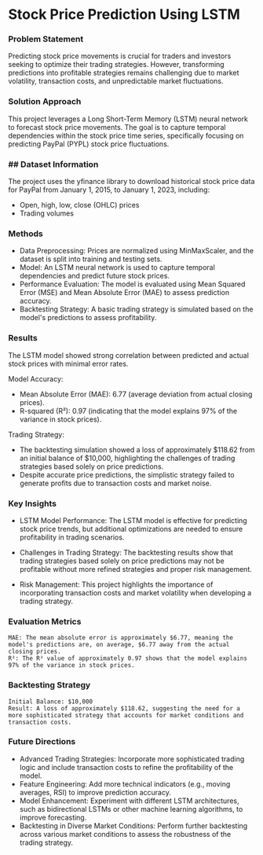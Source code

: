 # Stock Price Prediction Using LSTM

### Problem Statement

Predicting stock price movements is crucial for traders and investors seeking to optimize their trading strategies. However, transforming predictions into profitable strategies remains challenging due to market volatility, transaction costs, and unpredictable market fluctuations.

### Solution Approach

This project leverages a Long Short-Term Memory (LSTM) neural network to forecast stock price movements. The goal is to capture temporal dependencies within the stock price time series, specifically focusing on predicting PayPal (PYPL) stock price fluctuations.

### ## Dataset Information

The project uses the yfinance library to download historical stock price data for PayPal from January 1, 2015, to January 1, 2023, including:

- Open, high, low, close (OHLC) prices
- Trading volumes

### Methods

- Data Preprocessing: Prices are normalized using MinMaxScaler, and the dataset is split into training and testing sets.
- Model: An LSTM neural network is used to capture temporal dependencies and predict future stock prices.
- Performance Evaluation: The model is evaluated using Mean Squared Error (MSE) and Mean Absolute Error (MAE) to assess prediction accuracy.
- Backtesting Strategy: A basic trading strategy is simulated based on the model's predictions to assess profitability.

### Results

The LSTM model showed strong correlation between predicted and actual stock prices with minimal error rates.

Model Accuracy:

- Mean Absolute Error (MAE): 6.77 (average deviation from actual closing prices).
- R-squared (R²): 0.97 (indicating that the model explains 97% of the variance in stock prices).

Trading Strategy:

- The backtesting simulation showed a loss of approximately $118.62 from an initial balance of $10,000, highlighting the challenges of trading strategies based solely on price predictions.
- Despite accurate price predictions, the simplistic strategy failed to generate profits due to transaction costs and market noise.

### Key Insights

- LSTM Model Performance: The LSTM model is effective for predicting stock price trends, but additional optimizations are needed to ensure profitability in trading scenarios.

- Challenges in Trading Strategy: The backtesting results show that trading strategies based solely on price predictions may not be profitable without more refined strategies and proper risk management.

- Risk Management: This project highlights the importance of incorporating transaction costs and market volatility when developing a trading strategy.

### Evaluation Metrics

    MAE: The mean absolute error is approximately $6.77, meaning the model's predictions are, on average, $6.77 away from the actual closing prices.
    R²: The R² value of approximately 0.97 shows that the model explains 97% of the variance in stock prices.

### Backtesting Strategy

    Initial Balance: $10,000
    Result: A loss of approximately $118.62, suggesting the need for a more sophisticated strategy that accounts for market conditions and transaction costs.

### Future Directions

- Advanced Trading Strategies: Incorporate more sophisticated trading logic and include transaction costs to refine the profitability of the model.
- Feature Engineering: Add more technical indicators (e.g., moving averages, RSI) to improve prediction accuracy.
- Model Enhancement: Experiment with different LSTM architectures, such as bidirectional LSTMs or other machine learning algorithms, to improve forecasting.
- Backtesting in Diverse Market Conditions: Perform further backtesting across various market conditions to assess the robustness of the trading strategy.
